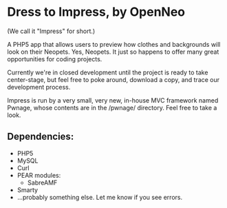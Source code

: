 Dress to Impress, by OpenNeo
============================================

(We call it "Impress" for short.)

A PHP5 app that allows users to preview how clothes and backgrounds will look
on their Neopets. Yes, Neopets. It just so happens to offer many great
opportunities for coding projects.

Currently we're in closed development until the project is ready to take
center-stage, but feel free to poke around, download a copy, and trace our
development process.

Impress is run by a very small, very new, in-house MVC framework named Pwnage,
whose contents are in the /pwnage/ directory. Feel free to take a look.

Dependencies:
-------------
  - PHP5
  - MySQL
  - Curl
  - PEAR modules:
    - SabreAMF
  - Smarty
  - ...probably something else. Let me know if you see errors.
